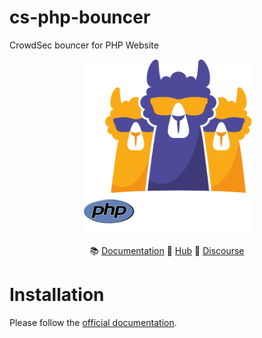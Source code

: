 # cs-php-bouncer
CrowdSec bouncer for PHP Website

<p align="center">
<img src="https://github.com/crowdsecurity/cs-php-bouncer/raw/main/assets/crowdsec_bouncer_php.png" alt="CrowdSec" title="CrowdSec" width="270" height="280" />
</p>
<p align="center">
&#x1F4DA; <a href="#installation">Documentation</a>
&#x1F4A0; <a href="https://hub.crowdsec.net">Hub</a>
&#128172; <a href="https://discourse.crowdsec.net">Discourse </a>
</p>


# Installation

Please follow the [official documentation](https://doc.crowdsec.net/docs/bouncers/php).
